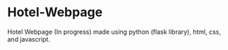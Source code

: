 # Hotel-Webpage
Hotel Webpage (In progress) made using python (flask library), html, css, and javascript.

